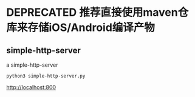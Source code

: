 # DEPRECATED 推荐直接使用maven仓库来存储iOS/Android编译产物

## simple-http-server

a simple-http-server

``` shell
python3 simple-http-server.py
```

[http://localhost:800](http://localhost:800])
